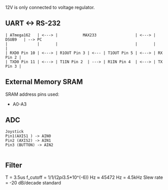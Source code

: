 12V is only connected to voltage regulator.


## UART <-> RS-232
```
| ATmega162   | <---> |           MAX233                 | <---> |  DSUB9   | --> PC   
|             |       |                                  |       |          |   
| RXD0 Pin 10 | <---> | R1OUT Pin 3 | <--- | T1OUT Pin 5 | <---> | RX Pin 2 |   
| TXD0 Pin 11 | <---> | T1IN Pin 2  | ---> | R1IN Pin 4  | <---> | TX Pin 3 |   
```
## External Memory SRAM

SRAM address pins used:
- A0-A3

## ADC
```
Joystick
Pin1(AXIS1 ) -> AIN0
Pin2 (AXIS2) -> AIN1
Pin3 (BUTTON) -> AIN2
  
```

## Filter

T = 3.5us
f_cutoff = 1/1/(2*pi*3.5*10^(-6)) Hz ≈ 45472 Hz = 4.5kHz
Slew rate = -20 dB/decade standard
